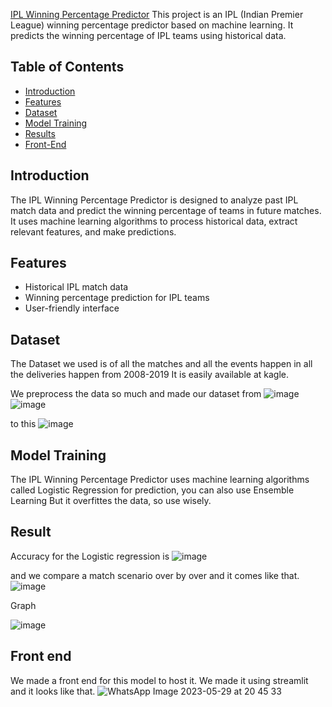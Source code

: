 
[IPL Winning Percentage Predictor](URL "https://ipl-win-prob.onrender.com")
This project is an IPL (Indian Premier League) winning percentage predictor based on machine learning. It predicts the winning percentage of IPL teams using historical data.

## Table of Contents

- [Introduction](#introduction)
- [Features](#features)
- [Dataset](#dataset)
- [Model Training](#model-training)
- [Results](#Results)
- [Front-End](#Front-end)

## Introduction

The IPL Winning Percentage Predictor is designed to analyze past IPL match data and predict the winning percentage of teams in future matches. It uses machine learning algorithms to process historical data, extract relevant features, and make predictions.

## Features

- Historical IPL match data
- Winning percentage prediction for IPL teams
- User-friendly interface

## Dataset

The Dataset we used is of all the matches and all the events happen in all the deliveries happen from 2008-2019
It is easily available at kagle.

We preprocess the data so much and made our dataset from
![image](https://github.com/modychief/IPl_Match_percent_Predictor/assets/112490642/23853fb9-f6c6-4cde-97e6-d0111c8ef22f)
![image](https://github.com/modychief/IPl_Match_percent_Predictor/assets/112490642/62fcd3db-60ea-4bed-ad9e-a9d2956b23f1)

to this
![image](https://github.com/modychief/IPl_Match_percent_Predictor/assets/112490642/5faa71f4-d038-4581-8990-6c0292f530c2)


## Model Training

The IPL Winning Percentage Predictor uses machine learning algorithms called Logistic Regression for prediction, you can also use Ensemble Learning But it overfittes the data, so use wisely.



## Result

Accuracy for the Logistic regression is ![image](https://github.com/modychief/IPl_Match_percent_Predictor/assets/112490642/48346414-c79b-4845-8923-8a4bcdbb2f0e)

and we compare a match scenario over by over and it comes like that.
![image](https://github.com/modychief/IPl_Match_percent_Predictor/assets/112490642/76031305-73e7-401e-b6c3-4b30d5855371)

Graph

![image](https://github.com/modychief/IPl_Match_percent_Predictor/assets/112490642/dd761363-a648-434e-a6ee-32e0b1e9932f)


## Front end
We made a front end for this model to host it.
We made it using streamlit and it looks like that.
![WhatsApp Image 2023-05-29 at 20 45 33](https://github.com/modychief/IPl_Match_percent_Predictor/assets/112490642/ce824f10-257e-4954-a047-544bb5459622)
